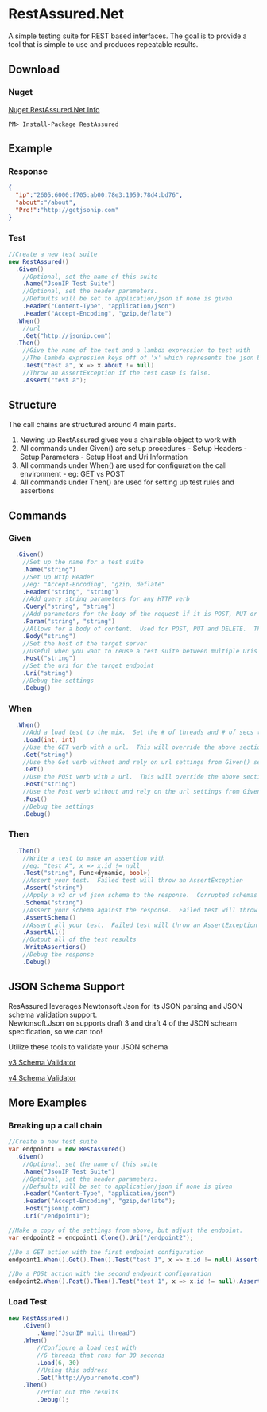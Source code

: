 # RestAssured.Net
A simple testing suite for REST based interfaces.  The goal is to provide a tool that is simple to use and produces repeatable results.

## Download
### Nuget
[Nuget RestAssured.Net Info](https://www.nuget.org/packages/RestAssured/)
```Text
PM> Install-Package RestAssured
```

## Example
### Response
```JSON
{
  "ip":"2605:6000:f705:ab00:78e3:1959:78d4:bd76",
  "about":"/about",
  "Pro!":"http://getjsonip.com"
}
```
### Test
```C#
//Create a new test suite
new RestAssured()
  .Given()
    //Optional, set the name of this suite
    .Name("JsonIP Test Suite")
    //Optional, set the header parameters.  
    //Defaults will be set to application/json if none is given
    .Header("Content-Type", "application/json")
    .Header("Accept-Encoding", "gzip,deflate")
  .When()
    //url
    .Get("http://jsonip.com")
  .Then()
    //Give the name of the test and a lambda expression to test with
    //The lambda expression keys off of 'x' which represents the json blob as a dynamic.
    .Test("test a", x => x.about != null)
    //Throw an AssertException if the test case is false.
    .Assert("test a");
```

## Structure
The call chains are structured around 4 main parts.  
  1. Newing up RestAssured gives you a chainable object to work with
  2. All commands under Given() are setup procedures
    - Setup Headers
    - Setup Parameters
    - Setup Host and Uri Information
  3. All commands under When() are used for configuration the call environment
    - eg: GET vs POST
  4. All commands under Then() are used for setting up test rules and assertions

## Commands

### Given
```C#
  .Given()
    //Set up the name for a test suite
    .Name("string")
    //Set up Http Header
    //eg: "Accept-Encoding", "gzip, deflate"
    .Header("string", "string")
    //Add query string parameters for any HTTP verb
    .Query("string", "string")
    //Add parameters for the body of the request if it is POST, PUT or DELETE
    .Param("string", "string")
    //Allows for a body of content.  Used for POST, PUT and DELETE.  The body is overriden if Param() is used
    .Body("string")
    //Set the host of the target server
    //Useful when you want to reuse a test suite between multiple Uris
    .Host("string")
    //Set the uri for the target endpoint
    .Uri("string")
    //Debug the settings
    .Debug()
```

### When
```C#
  .When()
    //Add a load test to the mix.  Set the # of threads and # of secs to run
    .Load(int, int)
    //Use the GET verb with a url.  This will override the above section.
    .Get("string")
    //Use the Get verb without and rely on url settings from Given() section
    .Get()
    //Use the POSt verb with a url.  This will override the above section.
    .Post("string")
    //Use the Post verb without and rely on the url settings from Given() section.
    .Post()
    //Debug the settings
    .Debug()
```

### Then
```C#
  .Then()
    //Write a test to make an assertion with
    //eg: "test A", x => x.id != null
    .Test("string", Func<dynamic, bool>)
    //Assert your test.  Failed test will throw an AssertException
    .Assert("string")
    //Apply a v3 or v4 json schema to the response.  Corrupted schemas will throw an ArgumentException
    .Schema("string")
    //Assert your schema against the response.  Failed test will throw an AssertException
    .AssertSchema()
    //Assert all your test.  Failed test will throw an AssertException
    .AssertAll()
    //Output all of the test results
    .WriteAssertions()
    //Debug the response
    .Debug()
```

## JSON Schema Support
ResAssured leverages Newtonsoft.Json for its JSON parsing and JSON schema validation support.  
Newtonsoft.Json on supports draft 3 and draft 4 of the JSON scheam specification, so we can too!

Utilize these tools to validate your JSON schema

[v3 Schema Validator](http://jsonschema.net/previous/)

[v4 Schema Validator](http://jsonschema.net)

## More Examples

### Breaking up a call chain
```C#
//Create a new test suite
var endpoint1 = new RestAssured()
  .Given()
    //Optional, set the name of this suite
    .Name("JsonIP Test Suite")
    //Optional, set the header parameters.  
    //Defaults will be set to application/json if none is given
    .Header("Content-Type", "application/json")
    .Header("Accept-Encoding", "gzip,deflate");
    .Host("jsonip.com")
    .Uri("/endpoint1");

//Make a copy of the settings from above, but adjust the endpoint.
var endpoint2 = endpoint1.Clone().Uri("/endpoint2");

//Do a GET action with the first endpoint configuration
endpoint1.When().Get().Then().Test("test 1", x => x.id != null).Assert("test 1");

//Do a POSt action with the second endpoint configuration
endpoint2.When().Post().Then().Test("test 1", x => x.id != null).Assert("test 1");
```

### Load Test
```C#
new RestAssured()
    .Given()
        .Name("JsonIP multi thread")
    .When()
        //Configure a load test with
        //6 threads that runs for 30 seconds
        .Load(6, 30)
        //Using this address
        .Get("http://yourremote.com")
    .Then()
        //Print out the results
        .Debug();
```

